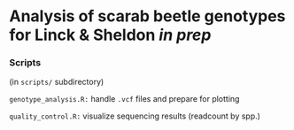 # Analysis of scarab beetle genotypes for Linck & Sheldon *in prep*
    
### Scripts

(in `scripts/` subdirectory)

`genotype_analysis.R:` handle `.vcf` files and prepare for plotting

`quality_control.R:` visualize sequencing results (readcount by spp.)
